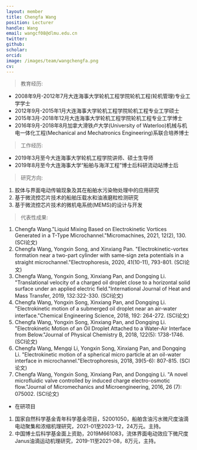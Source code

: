 ```yaml
---
layout: member
title: Chengfa Wang
position: Lecturer
handle: Wang
email: wangcf08@dlmu.edu.cn
twitter: 
github: 
scholar:
orcid: 
image: /images/team/wangchengfa.png
cv: 
---
```


> 教育经历:

- 2008年9月-2012年7月大连海事大学轮机工程学院轮机工程(轮机管理)专业工学学士
- 2012年9月-2015年1月大连海事大学轮机工程学院轮机工程专业工学硕士
- 2015年3月-2018年12月大连海事大学轮机工程学院轮机工程专业工学博士
- 2016年9月-2018年8月加拿大滑铁卢大学(University of Waterloo)机械与机电一体化工程(Mechanical and Mechatronics Engineering)系联合培养博士

> 工作经历:

- 2019年3月至今大连海事大学轮机工程学院讲师、硕士生导师
- 2019年8月至今大连海事大学“船舶与海洋工程”博士后科研流动站博士后

> 研究方向:

1. 胶体与界面电动传输现象及其在船舶水污染物处理中的应用研究
2. 基于微流控芯片技术的船舶压载水和油液磨粒检测研究
3. 基于微流控芯片技术的微机电系统(MEMS)的设计与开发

> 代表性成果:

1. Chengfa Wang."Liquid Mixing Based on Electrokinetic Vortices Generated in a T-Type Microchannel."Micromachines, 2021, 12(2), 130. (SCI论文)
2. Chengfa Wang, Yongxin Song, and Xinxiang Pan. "Electrokinetic-vortex formation near a two-part cylinder with same‐sign zeta potentials in a straight microchannel."Electrophoresis, 2020, 41(10-11), 793-801. (SCI论文)
3. Chengfa Wang, Yongxin Song, Xinxiang Pan, and Dongqing Li. "Translational velocity of a charged oil droplet close to a horizontal solid surface under an applied electric field."International Journal of Heat and Mass Transfer, 2019, 132:322-330. (SCI论文)
4. Chengfa Wang, Yongxin Song, Xinxiang Pan, and Dongqing Li. "Electrokinetic motion of a submerged oil droplet near an air-water interface."Chemical Engineering Science, 2018, 192: 264-272. (SCI论文)
5. Chengfa Wang, Yongxin Song, Xinxiang Pan, and Dongqing Li. "Electrokinetic Motion of an Oil Droplet Attached to a Water-Air Interface from Below."Journal of Physical Chemistry B, 2018, 122(5): 1738-1746.(SCI论文)
6. Chengfa Wang, Mengqi Li, Yongxin Song, Xinxiang Pan, and Dongqing Li. "Electrokinetic motion of a spherical micro particle at an oil-water interface in microchannel."Electrophoresis, 2018, 39(5-6): 807-815. (SCI论文)
7. Chengfa Wang, Yongxin Song, Xinxiang Pan, and Dongqing Li. "A novel microfluidic valve controlled by induced charge electro-osmotic flow."Journal of Micromechanics and Microengineering, 2016, 26 (7): 075002. (SCI论文)

- 在研项目

1. 国家自然科学基金青年科学基金项目，52001050，船舶含油污水微尺度油滴电动聚集和浓缩机理研究，2021-01至2023-12，24万元。主持。
2. 中国博士后科学基金面上资助，2019M661083，流体界面电动效应下微尺度Janus油滴运动机理研究，2019-11至2021-08，8万元，主持。
